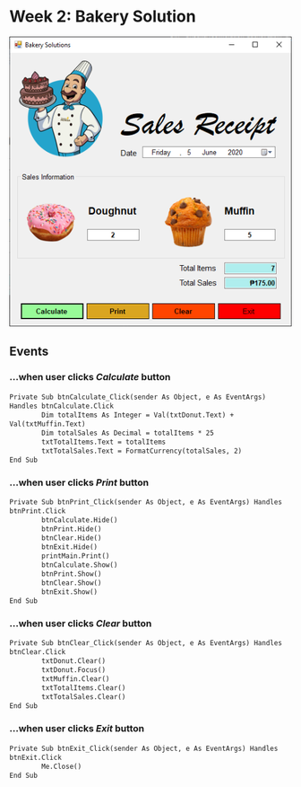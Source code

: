 # Week 2: Bakery Solution

<p align="center">
  <img src="./BakerySolutions.PNG" />
</p>

## Events

### ...when user clicks *Calculate* button
```
Private Sub btnCalculate_Click(sender As Object, e As EventArgs) Handles btnCalculate.Click
        Dim totalItems As Integer = Val(txtDonut.Text) + Val(txtMuffin.Text)
        Dim totalSales As Decimal = totalItems * 25
        txtTotalItems.Text = totalItems
        txtTotalSales.Text = FormatCurrency(totalSales, 2)
End Sub
```

### ...when user clicks *Print* button
```
Private Sub btnPrint_Click(sender As Object, e As EventArgs) Handles btnPrint.Click
        btnCalculate.Hide()
        btnPrint.Hide()
        btnClear.Hide()
        btnExit.Hide()
        printMain.Print()
        btnCalculate.Show()
        btnPrint.Show()
        btnClear.Show()
        btnExit.Show()
End Sub
```

### ...when user clicks *Clear* button
```
Private Sub btnClear_Click(sender As Object, e As EventArgs) Handles btnClear.Click
        txtDonut.Clear()
        txtDonut.Focus()
        txtMuffin.Clear()
        txtTotalItems.Clear()
        txtTotalSales.Clear()
End Sub
```

### ...when user clicks *Exit* button
```
Private Sub btnExit_Click(sender As Object, e As EventArgs) Handles btnExit.Click
        Me.Close()
End Sub
```
